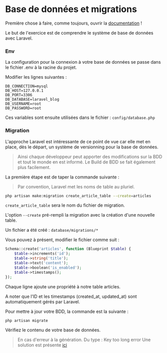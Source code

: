 # Base de données et migrations

Première chose à faire, comme toujours, ouvrir la [documentation](https://laravel.com/docs/5.6/migrations) !

Le but de l'exercice est de comprendre le système de base de données avec Laravel. 

### Env

La configuration pour la connexion à votre base de données se passe dans le fichier .env à la racine du projet.

Modifier les lignes suivantes :

```text
DB_CONNECTION=mysql
DB_HOST=127.0.0.1
DB_PORT=3306
DB_DATABASE=laravel_blog
DB_USERNAME=root
DB_PASSWORD=root
```

Ces variables sont ensuite utilisées dans le fichier : `config/database.php`


### Migration

L'approche Laravel est intéressante de ce point de vue car elle met en place, dès le départ, un système de 
versionning pour la base de données.

> Ainsi chaque développeur peut apporter des modifications sur la BDD et tout le monde en est informé.
> Le Build de BDD se fait également plus facilement.

La première étape est de taper la commande suivante :

> Par convention, Laravel met les noms de table au pluriel.

```bash
php artisan make:migration create_article_table --create=articles
```

`create_article_table` sera le nom du fichier de migration.

L'option `--create` pré-rempli la migration avec la création d'une nouvelle table.

Un fichier a été créé : `database/migrations/*`

Vous pouvez à présent, modifier le fichier comme suit :

```php
Schema::create('articles', function (Blueprint $table) {
    $table->increments('id');
    $table->string('title');
    $table->text('content');
    $table->boolean('is_enabled');
    $table->timestamps();
});
```

Chaque ligne ajoute une propriété à notre table articles.

A noter que l'ID et les timestamps (created_at, updated_at) sont automatiquement gérés par Laravel.

Pour mettre à jour votre BDD, la commande est la suivante :

```bash
php artisan migrate
```

Vérifiez le contenu de votre base de données.

> En cas d'erreur à la génération. 
> Du type :  Key too long error
> Une solution est présente [ici](https://laravel-news.com/laravel-5-4-key-too-long-error)
